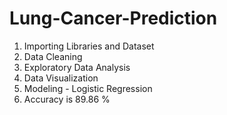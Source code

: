 # Lung-Cancer-Prediction
1. Importing Libraries and Dataset
2. Data Cleaning
3. Exploratory Data Analysis
4. Data Visualization
5. Modeling - Logistic Regression
6. Accuracy is 89.86 %
